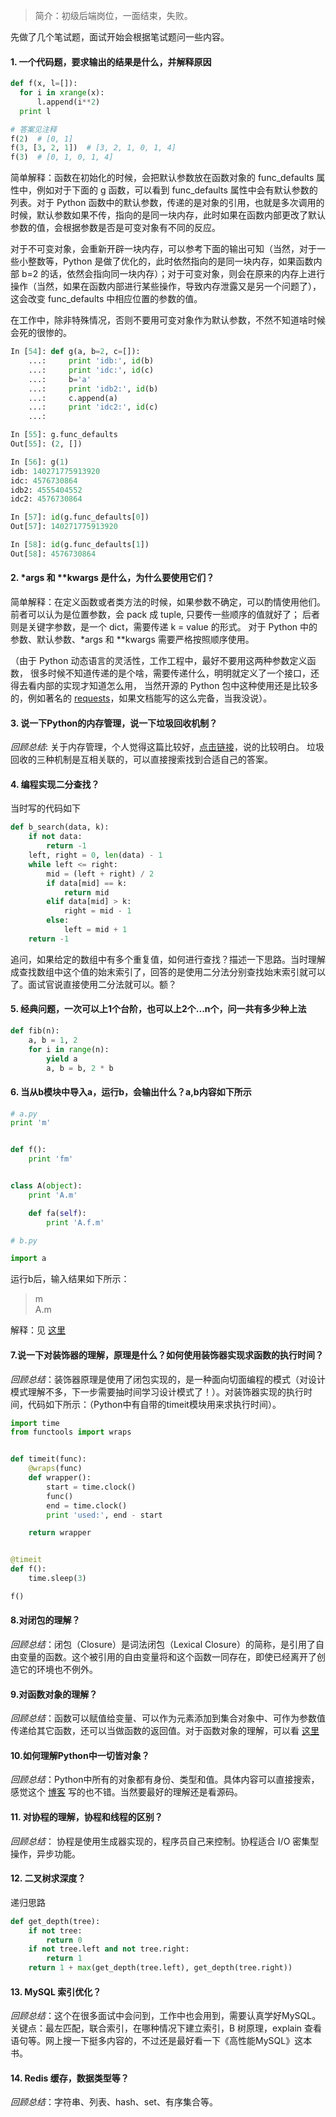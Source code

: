 > 简介：初级后端岗位，一面结束，失败。

先做了几个笔试题，面试开始会根据笔试题问一些内容。

#### 1. 一个代码题，要求输出的结果是什么，并解释原因</font>

```python
def f(x, l=[]):
  for i in xrange(x):
      l.append(i**2)
  print l

# 答案见注释
f(2)  # [0, 1]
f(3, [3, 2, 1])  # [3, 2, 1, 0, 1, 4]
f(3)  # [0, 1, 0, 1, 4]
```

简单解释：函数在初始化的时候，会把默认参数放在函数对象的 func_defaults 属性中，例如对于下面的 g 函数，可以看到 func_defaults 属性中会有默认参数的列表。对于 Python 函数中的默认参数，传递的是对象的引用，也就是多次调用的时候，默认参数如果不传，指向的是同一块内存，此时如果在函数内部更改了默认参数的值，会根据参数是否是可变对象有不同的反应。

对于不可变对象，会重新开辟一块内存，可以参考下面的输出可知（当然，对于一些小整数等，Python 是做了优化的，此时依然指向的是同一块内存，如果函数内部 b=2 的话，依然会指向同一块内存）；对于可变对象，则会在原来的内存上进行操作（当然，如果在函数内部进行某些操作，导致内存泄露又是另一个问题了），这会改变 func_defaults 中相应位置的参数的值。

在工作中，除非特殊情况，否则不要用可变对象作为默认参数，不然不知道啥时候会死的很惨的。

```python
In [54]: def g(a, b=2, c=[]):
    ...:     print 'idb:', id(b)
    ...:     print 'idc:', id(c)
    ...:     b='a'
    ...:     print 'idb2:', id(b)
    ...:     c.append(a)
    ...:     print 'idc2:', id(c)
    ...:

In [55]: g.func_defaults
Out[55]: (2, [])

In [56]: g(1)
idb: 140271775913920
idc: 4576730864
idb2: 4555404552
idc2: 4576730864

In [57]: id(g.func_defaults[0])
Out[57]: 140271775913920

In [58]: id(g.func_defaults[1])
Out[58]: 4576730864
```

#### 2. *args 和 **kwargs 是什么，为什么要使用它们？

简单解释：在定义函数或者类方法的时候，如果参数不确定，可以酌情使用他们。
前者可以认为是位置参数，会 pack 成 tuple, 只要传一些顺序的值就好了；
后者则是关键字参数，是一个 dict，需要传递 k = value 的形式。
对于 Python 中的参数、默认参数、*args 和 **kwargs 需要严格按照顺序使用。

（由于 Python 动态语言的灵活性，工作工程中，最好不要用这两种参数定义函数，
很多时候不知道传递的是个啥，需要传递什么，明明就定义了一个接口，还得去看内部的实现才知道怎么用，
当然开源的 Python 包中这种使用还是比较多的，例如著名的 [requests](https://github.com/requests/requests)，如果文档能写的这么完备，当我没说）。


#### 3. 说一下Python的内存管理，说一下垃圾回收机制？

*回顾总结*: 关于内存管理，个人觉得这篇比较好，[点击链接](http://www.cnblogs.com/vamei/p/3232088.html)，说的比较明白。
垃圾回收的三种机制是互相关联的，可以直接搜索找到合适自己的答案。

#### 4. 编程实现二分查找？

当时写的代码如下

```python
def b_search(data, k):
    if not data:
        return -1
    left, right = 0, len(data) - 1
    while left <= right:
        mid = (left + right) / 2
        if data[mid] == k:
            return mid
        elif data[mid] > k:
            right = mid - 1
        else:
            left = mid + 1
    return -1
```

追问，如果给定的数组中有多个重复值，如何进行查找？描述一下思路。当时理解成查找数组中这个值的始末索引了，回答的是使用二分法分别查找始末索引就可以了。面试官说直接使用二分法就可以。额？

#### 5. 经典问题，一次可以上1个台阶，也可以上2个...n个，问一共有多少种上法

```python
def fib(n):
    a, b = 1, 2
    for i in range(n):
        yield a
        a, b = b, 2 * b
```

#### 6. 当从b模块中导入a，运行b，会输出什么？a,b内容如下所示

```python
# a.py
print 'm'


def f():
    print 'fm'


class A(object):
    print 'A.m'

    def fa(self):
        print 'A.f.m'

# b.py

import a
```

运行b后，输入结果如下所示：
> m<br>
> A.m

解释：见 [这里](https://github.com/JushuangQiao/blog/blob/master/python/module_init.md)

#### 7.说一下对装饰器的理解，原理是什么？如何使用装饰器实现求函数的执行时间？

*回顾总结*：装饰器原理是使用了闭包实现的，是一种面向切面编程的模式（对设计模式理解不多，下一步需要抽时间学习设计模式了！）。对装饰器实现的执行时间，代码如下所示：（Python中有自带的timeit模块用来求执行时间）。

```python
import time
from functools import wraps


def timeit(func):
    @wraps(func)
    def wrapper():
        start = time.clock()
        func()
        end = time.clock()
        print 'used:', end - start

    return wrapper


@timeit
def f():
    time.sleep(3)

f()
```

#### 8.对闭包的理解？

*回顾总结*：闭包（Closure）是词法闭包（Lexical Closure）的简称，是引用了自由变量的函数。这个被引用的自由变量将和这个函数一同存在，即使已经离开了创造它的环境也不例外。

#### 9.对函数对象的理解？

*回顾总结*：函数可以赋值给变量、可以作为元素添加到集合对象中、可作为参数值传递给其它函数，还可以当做函数的返回值。对于函数对象的理解，可以看 [这里](https://foofish.net/function-is-first-class-object.html)

#### 10.如何理解Python中一切皆对象？

*回顾总结*：Python中所有的对象都有身份、类型和值。具体内容可以直接搜索，感觉这个 [博客](http://www.cnblogs.com/wangxin37/p/6598466.html) 写的也不错。当然要最好的理解还是看源码。

#### 11. 对协程的理解，协程和线程的区别？

*回顾总结*： 协程是使用生成器实现的，程序员自己来控制。协程适合 I/O 密集型操作，异步功能。

#### 12. 二叉树求深度？

递归思路

```python
def get_depth(tree):
    if not tree:
        return 0
    if not tree.left and not tree.right:
        return 1
    return 1 + max(get_depth(tree.left), get_depth(tree.right))
```

#### 13. MySQL 索引优化？

*回顾总结*：这个在很多面试中会问到，工作中也会用到，需要认真学好MySQL。关键点：最左匹配，联合索引，在哪种情况下建立索引，B 树原理，explain 查看语句等。网上搜一下挺多内容的，不过还是最好看一下《高性能MySQL》这本书。

#### 14. Redis 缓存，数据类型等？

*回顾总结*：字符串、列表、hash、set、有序集合等。
